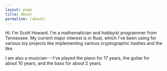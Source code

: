 ```yaml
---
layout: page
title: About
permalink: /about/
---
```


Hi. I'm Scott Howard. I'm a mathematician and hobbyist programmer from Tennessee. My current major interest is in Rust, which I've been using for various toy projects like implementing various cryptographic hashes and the like.

I am also a musician---I've played the piano for 17 years, the guitar for about 10 years, and the bass for about 2 years.
